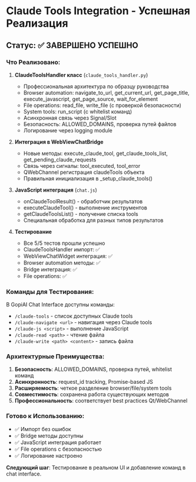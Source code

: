 # Claude Tools Integration - Успешная Реализация

## Статус: ✅ ЗАВЕРШЕНО УСПЕШНО

### Что Реализовано:

1. **ClaudeToolsHandler класс** (`claude_tools_handler.py`)
   - Профессиональная архитектура по образцу руководства
   - Browser automation: navigate_to_url, get_current_url, get_page_title, execute_javascript, get_page_source, wait_for_element
   - File operations: read_file, write_file (с проверкой безопасности)
   - System tools: run_script (с whitelist команд)
   - Асинхронная связь через Signal/Slot
   - Безопасность: ALLOWED_DOMAINS, проверка путей файлов
   - Логирование через logging module

2. **Интеграция в WebViewChatBridge**
   - Новые методы: execute_claude_tool, get_claude_tools_list, get_pending_claude_requests
   - Связь через сигналы: tool_executed, tool_error
   - QWebChannel регистрация claudeTools объекта
   - Правильная инициализация в _setup_claude_tools()

3. **JavaScript интеграция** (`chat.js`)
   - onClaudeToolResult() - обработчик результатов
   - executeClaudeTool() - выполнение инструментов
   - getClaudeToolsList() - получение списка tools
   - Специальная обработка для разных типов результатов

4. **Тестирование**
   - Все 5/5 тестов прошли успешно
   - ClaudeToolsHandler импорт: ✅
   - WebViewChatWidget интеграция: ✅
   - Browser automation методы: ✅
   - Bridge интеграция: ✅
   - File operations: ✅

### Команды для Тестирования:

В GopiAI Chat Interface доступны команды:
- `/claude-tools` - список доступных Claude tools
- `/claude-navigate <url>` - навигация через Claude tools
- `/claude-js <script>` - выполнение JavaScript
- `/claude-read <path>` - чтение файла
- `/claude-write <path> <content>` - запись файла

### Архитектурные Преимущества:

1. **Безопасность**: ALLOWED_DOMAINS, проверка путей, whitelist команд
2. **Асинхронность**: request_id tracking, Promise-based JS
3. **Расширяемость**: четкое разделение browser/file/system tools
4. **Совместимость**: сохранена работа существующих методов
5. **Профессиональность**: соответствует best practices Qt/WebChannel

### Готово к Использованию:
- ✅ Импорт без ошибок
- ✅ Bridge методы доступны
- ✅ JavaScript интеграция работает
- ✅ File operations с безопасностью
- ✅ Логирование настроено

**Следующий шаг**: Тестирование в реальном UI и добавление команд в chat interface.